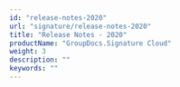 ```yaml
---
id: "release-notes-2020"
url: "signature/release-notes-2020"
title: "Release Notes - 2020"
productName: "GroupDocs.Signature Cloud"
weight: 3
description: ""
keywords: ""
---
```


